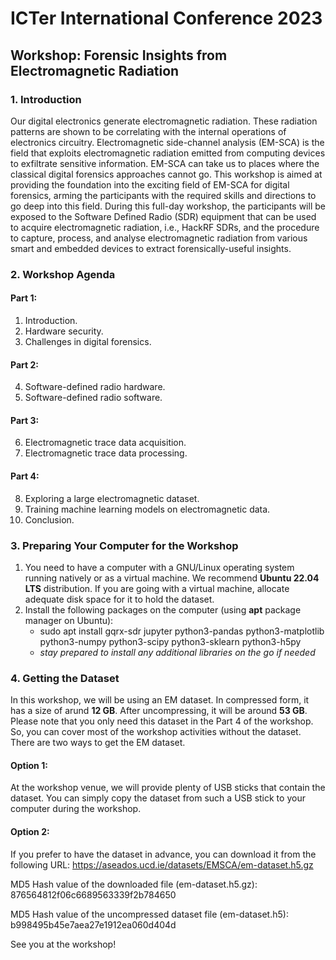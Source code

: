 # ICTer International Conference 2023
## Workshop: Forensic Insights from Electromagnetic Radiation

### 1. Introduction
Our digital electronics generate electromagnetic radiation. These radiation patterns are shown to be correlating with the internal operations of electronics circuitry. Electromagnetic side-channel analysis (EM-SCA) is the field that exploits electromagnetic radiation emitted from computing devices to exfiltrate sensitive information. EM-SCA can take us to places where the classical digital forensics approaches cannot go. This workshop is aimed at providing the foundation into the exciting field of EM-SCA for digital forensics, arming the participants with the required skills and directions to go deep into this field. During this full-day workshop, the participants will be exposed to the Software Defined Radio (SDR) equipment that can be used to acquire electromagnetic radiation, i.e., HackRF SDRs, and the procedure to capture, process, and analyse electromagnetic radiation from various smart and embedded devices to extract forensically-useful insights.

### 2. Workshop Agenda

#### Part 1:
1. Introduction.
2. Hardware security.
3. Challenges in digital forensics.

#### Part 2:
4. Software-defined radio hardware.
5. Software-defined radio software.
   
#### Part 3:
6. Electromagnetic trace data acquisition.
7. Electromagnetic trace data processing.

#### Part 4:
8. Exploring a large electromagnetic dataset.
9. Training machine learning models on electromagnetic data.
10. Conclusion.

### 3. Preparing Your Computer for the Workshop

1. You need to have a computer with a GNU/Linux operating system running natively or as a virtual machine. We recommend **Ubuntu 22.04 LTS** distribution. If you are going with a virtual machine, allocate adequate disk space for it to hold the dataset.
2. Install the following packages on the computer (using **apt** package manager on Ubuntu):
   - sudo apt install gqrx-sdr jupyter python3-pandas python3-matplotlib python3-numpy python3-scipy python3-sklearn python3-h5py
   - *stay prepared to install any additional libraries on the go if needed*

### 4. Getting the Dataset

In this workshop, we will be using an EM dataset. In compressed form, it has a size of arund **12 GB**. After uncompressing, it will be around **53 GB**. Please note that you only need this dataset in the Part 4 of the workshop. So, you can cover most of the workshop activities without the dataset. There are two ways to get the EM dataset.

#### Option 1:
At the workshop venue, we will provide plenty of USB sticks that contain the dataset. You can simply copy the dataset from such a USB stick to your computer during the workshop.

#### Option 2:
If you prefer to have the dataset in advance, you can download it from the following URL: https://aseados.ucd.ie/datasets/EMSCA/em-dataset.h5.gz

MD5 Hash value of the downloaded file (em-dataset.h5.gz): 876564812f06c6689563339f2b784650

MD5 Hash value of the uncompressed dataset file (em-dataset.h5): b998495b45e7aea27e1912ea060d404d

See you at the workshop! 
